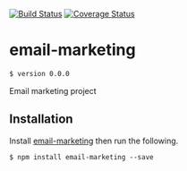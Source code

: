 [![Build Status][travis-image]][travis-url]
[![Coverage Status][coveralls-image]][coveralls-url]

# email-marketing
```sh
$ version 0.0.0
```

Email marketing project

## Installation

Install [email-marketing](https://travis-ci.org/sangtt/email-marketing) then run the following.

```shell
$ npm install email-marketing --save
```


[travis-image]:    https://travis-ci.org/sangtt/email-marketing.svg?style=flat-square
[coveralls-image]: https://img.shields.io/coveralls/sangtt/email-marketing/master.svg?style=flat-square
[travis-url]:      https://travis-ci.org/sangtt/email-marketing
[coveralls-url]:   https://coveralls.io/github/sangtt/email-marketing?branch=master
